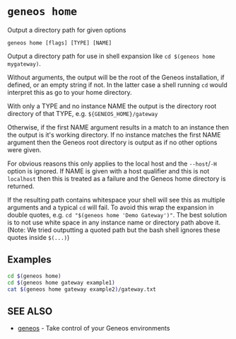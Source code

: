# `geneos home`

Output a directory path for given options

```text
geneos home [flags] [TYPE] [NAME]
```

Output a directory path for use in shell expansion like `cd $(geneos
home mygateway)`.

Without arguments, the output will be the root of the Geneos
installation, if defined, or an empty string if not. In the latter case
a shell running `cd` would interpret this as go to your home directory.

With only a TYPE and no instance NAME the output is the directory root
directory of that TYPE, e.g. `${GENEOS_HOME}/gateway`

Otherwise, if the first NAME argument results in a match to an instance
then the output is it's working directory. If no instance matches the
first NAME argument then the Geneos root directory is output as if no
other options were given.

For obvious reasons this only applies to the local host and the
`--host`/`-H` option is ignored. If NAME is given with a host qualifier
and this is not `localhost` then this is treated as a failure and the
Geneos home directory is returned.

If the resulting path contains whitespace your shell will see this as
multiple arguments and a typical `cd` will fail. To avoid this wrap the
expansion in double quotes, e.g. `cd "$(geneos home 'Demo Gateway')"`.
The best solution is to not use white space in any instance name or
directory path above it. (Note: We tried outputting a quoted path but
the bash shell ignores these quotes inside `$(...)`)

## Examples

```bash
cd $(geneos home)
cd $(geneos home gateway example1)
cat $(geneos home gateway example2)/gateway.txt

```

## SEE ALSO

* [geneos](geneos.md)	 - Take control of your Geneos environments
